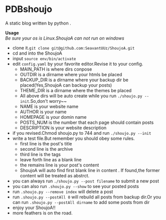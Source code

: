 PDBshoujo
=========
A static blog written by python . 

**Usage**  
*Be sure your os is Linux.ShoujoA can not run on windows*

* clone it.`git clone git@github.com:SeavantUUz/ShoujoA.git`
* cd and into the ShoujoA
* input `source env/bin/activate`
* edit `config.yaml` by your favorite editor.Revise it to your config.
    * MAIN_PATH is where dirs conpose
    * OUTDIR is a dirname where your htmls be placed
    * BACKUP_DIR is a dirname where your backup dir be placed(Yes,ShoujoA can backup your posts)
    * THEME_DIR is a dirname where the themes be placed
    * All above dirs will be auto create while you run `./shoujo.py --init`.So,don't worry~~
    * NAME is your website name
    * AUTHOR is your name
    * HOMEPAGE is your domin name
    * POSTS_NUM is the number that each page should contain posts
    * DESCRIPTION is your website description
* if you revised.Chmod shoujo.py to 744 and run `./shoujo.py --init`
* write a test file.But remember you should obey some rules.
    * first line is the post's title
    * second line is the archive
    * third line is the tags
    * leave forth line as a blank line
    * the remains line is your post's content
    * ShoujoA will auto find first blank line in content . If found,the former content will be treated as abstrct.
* you can always run `./shoujo.py --post filename` to submit a new post
* you can also run `.shoujo.py --show` to see your posted posts
* run `.shoujo.py --remove index` will delete a post
* run `.shoujo.py --postAll 0` will rebuild all posts from backup dir.Or you can run `.shoujo.py --postAll dirname` to add some posts from dir
* enjoy your ShoujoA!!
* more feathers is on the road.



